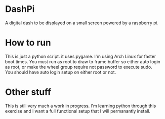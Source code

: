 # DashPi
A digital dash to be displayed on a small screen powered by a raspberry pi.

# How to run
This is just a python script. it uses pygame.
I'm using Arch Linux for faster boot times. You must run as root to draw to frame buffer so either auto login as root, or make the wheel group require not password to execute sudo. 
You should have auto login setup on either root or not. 

# Other stuff
This is still very much a work in progress. I'm learning python through this exercise and I want a full functional setup that I will permanantly install. 


